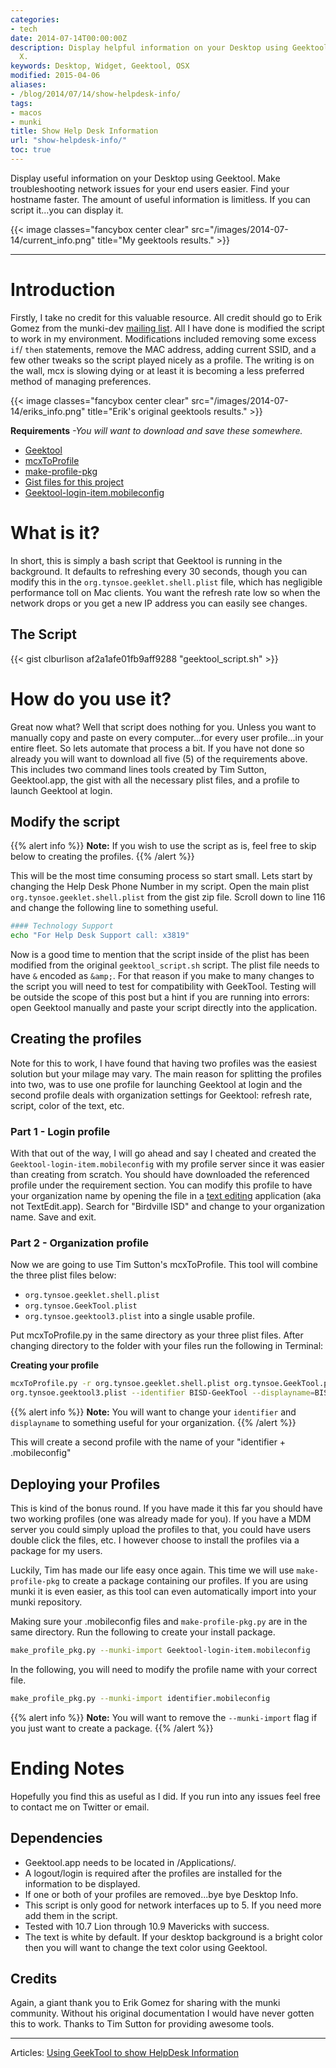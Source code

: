 ```yaml
---
categories:
- tech
date: 2014-07-14T00:00:00Z
description: Display helpful information on your Desktop using Geektool on Mac OS
  X.
keywords: Desktop, Widget, Geektool, OSX
modified: 2015-04-06
aliases:
- /blog/2014/07/14/show-helpdesk-info/
tags:
- macos
- munki
title: Show Help Desk Information
url: "show-helpdesk-info/"
toc: true
---
```


Display useful information on your Desktop using Geektool. Make troubleshooting network issues for your end users easier. Find your hostname faster. The amount of useful information is limitless. If you can script it...you can display it.  

{{< image classes="fancybox center clear" src="/images/2014-07-14/current_info.png" title="My geektools results." >}}

---

# Introduction
Firstly, I take no credit for this valuable resource. All credit should go to Erik Gomez from the munki-dev [mailing list](https://groups.google.com/forum/?fromgroups#!topic/munki-dev/jxs3ljEFbJY). All I have done is modified the script to work in my environment. Modifications included removing some excess ``if``/ ``then`` statements, remove the MAC address, adding current SSID, and a few other tweaks so the script played nicely as a profile. The writing is on the wall, mcx is slowing dying or at least it is becoming a less preferred method of managing preferences.

{{< image classes="fancybox center clear" src="/images/2014-07-14/eriks_info.png" title="Erik's original geektools results." >}}

**Requirements** *-You will want to download and save these somewhere.*

* [Geektool](http://projects.tynsoe.org/en/geektool/download.php)
* [mcxToProfile](https://github.com/timsutton/mcxToProfile)
* [make-profile-pkg](https://github.com/timsutton/make-profile-pkg)
* [Gist files for this project](https://gist.github.com/clburlison/af2a1afe01fb9aff9288)
* [Geektool-login-item.mobileconfig](/images/2014-07-14/Geektool-login-item.mobileconfig)

# What is it?
In short, this is simply a bash script that Geektool is running in the background. It defaults to refreshing every 30 seconds, though you can modify this in the ``org.tynsoe.geeklet.shell.plist`` file, which has negligible performance toll on Mac clients. You want the refresh rate low so when the network drops or you get a new IP address you can easily see changes.

## The Script

{{< gist clburlison af2a1afe01fb9aff9288 "geektool_script.sh" >}}


# How do you use it?
Great now what? Well that script does nothing for you. Unless you want to manually copy and paste on every computer...for every user profile...in your entire fleet. So lets automate that process a bit. If you have not done so already you will want to download all five (5) of the requirements above. This includes two command lines tools created by Tim Sutton, Geektool.app, the gist with all the necessary plist files, and a profile to launch Geektool at login.

## Modify the script

{{% alert info %}}
**Note:** If you wish to use the script as is, feel free to skip below to creating the profiles.
{{% /alert %}}

This will be the most time consuming process so start small. Lets start by changing the Help Desk Phone Number in my script. Open the main plist ``org.tynsoe.geeklet.shell.plist`` from the gist zip file. Scroll down to line 116 and change the following line to something useful.

```bash
#### Technology Support
echo "For Help Desk Support call: x3819"
```

Now is a good time to mention that the script inside of the plist has been modified from the original ``geektool_script.sh`` script. The plist file needs to have ``&`` encoded as ``&amp;``. For that reason if you make to many changes to the script you will need to test for compatibility with GeekTool. Testing will be outside the scope of this post but a hint if you are running into errors: open Geektool manually and paste your script directly into the application.

## Creating the profiles
Note for this to work, I have found that having two profiles was the easiest solution but your milage may vary. The main reason for splitting the profiles into two, was to use one profile for launching Geektool at login and the second profile deals with organization settings for Geektool: refresh rate, script, color of the text, etc.

### Part 1 - Login profile
With that out of the way, I will go ahead and say I cheated and created the ``Geektool-login-item.mobileconfig`` with my profile server since it was easier than creating from scratch. You should have downloaded the referenced profile under the requirement section. You can modify this profile to have your organization name by opening the file in a [text editing](http://www.barebones.com/products/textwrangler/) application (aka not TextEdit.app). Search for "Birdville ISD" and change to your organization name. Save and exit.

### Part 2 - Organization profile
Now we are going to use Tim Sutton's mcxToProfile. This tool will combine the three plist files below:

* ``org.tynsoe.geeklet.shell.plist``
* ``org.tynsoe.GeekTool.plist``
* ``org.tynsoe.geektool3.plist`` into a single usable profile.

Put mcxToProfile.py in the same directory as your three plist files. After changing directory to the folder with your files run the following in Terminal:

**Creating your profile**
```bash
mcxToProfile.py -r org.tynsoe.geeklet.shell.plist org.tynsoe.GeekTool.plist \
org.tynsoe.geektool3.plist --identifier BISD-GeekTool --displayname=BISD-GeekTool --manage Often
```


{{% alert info %}}
**Note:** You will want to change your <code>identifier</code> and <code>displayname</code> to something useful for your organization.
{{% /alert %}}


This will create a second profile with the name of your "identifier + .mobileconfig"


## Deploying your Profiles
This is kind of the bonus round. If you have made it this far you should have two working profiles (one was already made for you). If you have a MDM server you could simply upload the profiles to that, you could have users double click the files, etc. I however choose to install the profiles via a package for my users.

Luckily, Tim has made our life easy once again. This time we will use ``make-profile-pkg`` to create a package containing our profiles.  If you are using munki it is even easier, as this tool can even automatically import into your munki repository.

Making sure your .mobileconfig files and ``make-profile-pkg.py`` are in the same directory. Run the following to create your install package.

```bash
make_profile_pkg.py --munki-import Geektool-login-item.mobileconfig
```

In the following, you will need to modify the profile name with your correct file.

```bash
make_profile_pkg.py --munki-import identifier.mobileconfig
```

{{% alert info %}}
**Note:** You will want to remove the <code>--munki-import</code> flag if you just want to create a package.
{{% /alert %}}

# Ending Notes
Hopefully you find this as useful as I did. If you run into any issues feel free to contact me on Twitter or email.

## Dependencies
* Geektool.app needs to be located in /Applications/.
* A logout/login is required after the profiles are installed for the information to be displayed.
* If one or both of your profiles are removed...bye bye Desktop Info.
* This script is only good for network interfaces up to 5. If you need more add them in the script.
* Tested with 10.7 Lion through 10.9 Mavericks with success.
* The text is white by default. If your desktop background is a bright color then you will want to change the text color using Geektool.

## Credits
Again, a giant thank you to Erik Gomez for sharing with the munki community. Without his original documentation I would have never gotten this to work. Thanks to Tim Sutton for providing awesome tools.  

---

Articles: [Using GeekTool to show HelpDesk Information](https://groups.google.com/forum/?fromgroups#!topic/munki-dev/jxs3ljEFbJY)  
